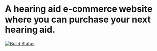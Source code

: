 # A hearing aid e-commerce website where you can purchase your next hearing aid.

[![Build Status](https://travis-ci.org/Bren08/Django-Login-Logout-Registration.svg?branch=master)](https://travis-ci.org/Bren08/Django-Login-Logout-Registration)